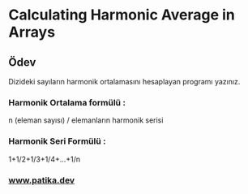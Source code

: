 # Calculating Harmonic Average in Arrays

## Ödev
Dizideki sayıların harmonik ortalamasını hesaplayan programı yazınız.

### Harmonik Ortalama formülü : 
n (eleman sayısı) / elemanların harmonik serisi

### Harmonik Seri Formülü :

1+1/2+1/3+1/4+...+1/n

### www.patika.dev